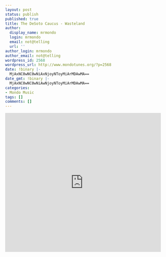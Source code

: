 ```yaml
---
layout: post
status: publish
published: true
title: The DeSoto Caucus - Wasteland
author:
  display_name: mrmondo
  login: mrmondo
  email: not@telling
  url: ''
author_login: mrmondo
author_email: not@telling
wordpress_id: 2568
wordpress_url: http://www.mondotunes.org/?p=2568
date: !binary |-
  MjAxNC0wNC0wNiAxNjoyNToyMiArMDAwMA==
date_gmt: !binary |-
  MjAxNC0wNC0wNiAwNjoyNToyMiArMDAwMA==
categories:
- Mondo Music
tags: []
comments: []
---
```

<iframe width="100%" height="450" scrolling="no" frameborder="no" src="https://w.soundcloud.com/player/?url=https%3A//api.soundcloud.com/tracks/142322191&amp;auto_play=false&amp;hide_related=false&amp;visual=true"></iframe>
